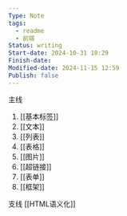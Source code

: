 ```yaml
---
Type: Note
tags:
  - readme
  - 前端
Status: writing
Start-date: 2024-10-31 18:29
Finish-date: 
Modified-date: 2024-11-15 12:59
Publish: false
---
```


主线
1. [[基本标签]]
2. [[文本]]
3. [[列表]]
4. [[表格]]
5. [[图片]]
6. [[超链接]]
7. [[表单]]
8. [[框架]]

支线
[[HTML语义化]]
